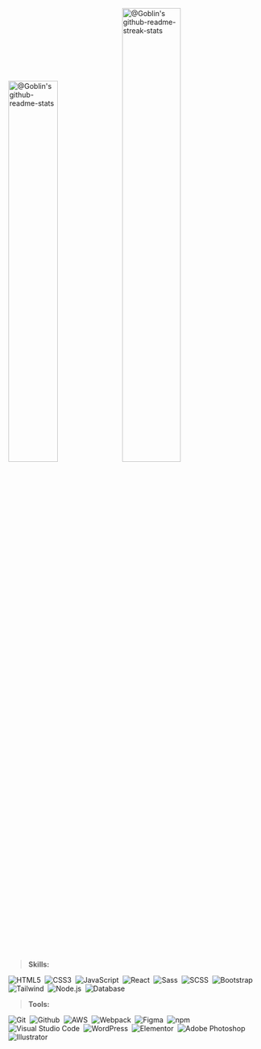 <p align="center">
  
<img src="https://github-readme-stats.vercel.app/api?username=daniel-portela&show_icons=true&theme=blue_navy&show_icons=true&count_private=true&hide_border=true&role=OWNER,ORGANIZATION_MEMBER,COLLABORATOR"  width="44%" alt="@Goblin's github-readme-stats"/></a>
<img src="https://github-readme-streak-stats.herokuapp.com?user=daniel-portela&theme=blue_navy&hide_border=true&date_format=M%20j%5B%2C%20Y%5D"  width="48%" alt="@Goblin's github-readme-streak-stats"/></a>
</p>

> <b>Skills:</b>

![HTML5](https://img.shields.io/badge/-HTML5-0D1117?style=for-the-badge&logo=html5&labelColor=0D1117)&nbsp;
![CSS3](https://img.shields.io/badge/-CSS3-0D1117?style=for-the-badge&logo=CSS3&logoColor=blue&labelColor=0D1117)&nbsp;
![JavaScript](https://img.shields.io/badge/-JavaScript-0D1117?style=for-the-badge&logo=javascript&logoColor=F7DF1E&labelColor=0D1117)&nbsp;
![React](https://img.shields.io/badge/-react-0D1117?style=for-the-badge&logo=react&logoColor=cyan&labelColor=0D1117)&nbsp;
![Sass](https://img.shields.io/badge/-Sass-0D1117?style=for-the-badge&logo=sass&logoColor=CC6699&labelColor=0D1117)&nbsp;
![SCSS](https://img.shields.io/badge/-SCSS-0D1117?style=for-the-badge&logo=sass&logoColor=CC6699&labelColor=0D1117)&nbsp;
![Bootstrap](https://img.shields.io/badge/-Bootstrap-0D1117?style=for-the-badge&logo=bootstrap&logoColor=563D7C&labelColor=0D1117)&nbsp;
![Tailwind](https://img.shields.io/badge/-tailwind-0D1117?style=for-the-badge&logo=tailwindcss&logoColor=cyan&labelColor=0D1117)&nbsp;
![Node.js](https://img.shields.io/badge/-Node.js-0D1117?style=for-the-badge&logo=node.js&logoColor=68A063&labelColor=0D1117)&nbsp;
![Database](https://img.shields.io/badge/-Database-0D1117?style=for-the-badge&logo=docker&logoColor=2496ED&labelColor=0D1117)&nbsp;
> <b>Tools:</b>

![Git](https://img.shields.io/badge/-git-0D1117?style=for-the-badge&logo=git&logoColor=FF4500&labelColor=0D1117)&nbsp; 
![Github](https://img.shields.io/badge/-github-0D1117?style=for-the-badge&logo=github&logoColor=white&labelColor=0D1117)&nbsp;
![AWS](https://img.shields.io/badge/-AWS-0D1117?style=for-the-badge&logo=amazonaws&logoColor=FF9900&labelColor=0D1117)&nbsp;
![Webpack](https://img.shields.io/badge/-webpack-0D1117?style=for-the-badge&logo=webpack&logoColor=8DD6F9&labelColor=0D1117)&nbsp;
![Figma](https://img.shields.io/badge/-figma-0D1117?style=for-the-badge&logo=figma&logoColor=F24E1E&labelColor=0D1117)&nbsp;
![npm](https://img.shields.io/badge/-npm-0D1117?style=for-the-badge&logo=npm&logoColor=CB3837&labelColor=0D1117)&nbsp;
![Visual Studio Code](https://img.shields.io/badge/-Visual%20Studio%20Code-0D1117?style=for-the-badge&logo=visual-studio-code&logoColor=007ACC&labelColor=0D1117)&nbsp;
![WordPress](https://img.shields.io/badge/-WordPress-0D1117?style=for-the-badge&logo=wordpress&logoColor=21759B&labelColor=0D1117)&nbsp;
![Elementor](https://img.shields.io/badge/-Elementor-0D1117?style=for-the-badge&logo=elementor&logoColor=EA4C89&labelColor=0D1117)&nbsp;
![Adobe Photoshop](https://img.shields.io/badge/-photoshop-0D1117?style=for-the-badge&logo=adobe-photoshop&logoColor=blue)&nbsp;
![Illustrator](https://img.shields.io/badge/-Illustrator-0D1117?style=for-the-badge&logo=adobe-illustrator&logoColor=FF9A00&labelColor=0D1117)&nbsp;
